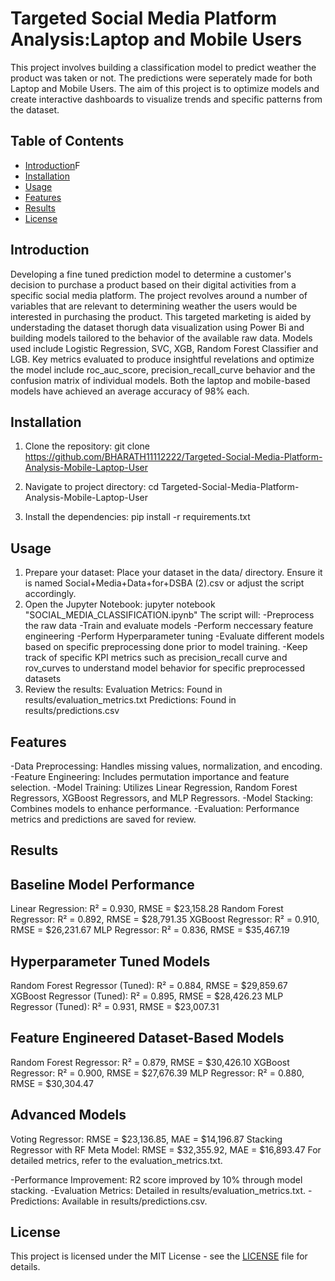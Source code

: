 # Targeted Social Media Platform Analysis:Laptop and Mobile Users

  This project involves building a classification model to predict weather the product was taken or not. The predictions were seperately made for both Laptop and Mobile Users. The aim of this project
  is to optimize models and create interactive dashboards to visualize trends and specific patterns from the dataset.
  
## Table of Contents
  
- [Introduction](#introduction)F
- [Installation](#installation)
- [Usage](#usage)
- [Features](#features)
- [Results](#results)
- [License](#license)

## Introduction

   Developing a fine tuned prediction model to determine a customer's decision to purchase a product based on their digital activities from a specific social media platform. The project revolves around a number
   of variables that are relevant to determining weather the users would be interested in purchasing the product. This targeted marketing is aided by understading the dataset thorugh data visualization using 
   Power Bi and building models tailored to the behavior of the available raw data. Models used include Logistic Regression, SVC, XGB, Random Forest Classifier and LGB. Key  metrics evaluated to 
   produce insightful revelations and optimize the model include roc_auc_score, precision_recall_curve behavior and the confusion matrix of individual models. Both the laptop and mobile-based models have achieved
   an average accuracy of 98% each.
   
## Installation

1. Clone the repository:
   git clone https://github.com/BHARATH11112222/Targeted-Social-Media-Platform-Analysis-Mobile-Laptop-User

2. Navigate to project directory:
   cd Targeted-Social-Media-Platform-Analysis-Mobile-Laptop-User
   
4. Install the dependencies:
   pip install -r requirements.txt


## Usage

1. Prepare your dataset: Place your dataset in the data/ directory. Ensure it is named Social+Media+Data+for+DSBA (2).csv or adjust the script accordingly.
2. Open the Jupyter Notebook:
   jupyter notebook "SOCIAL_MEDIA_CLASSIFICATION.ipynb"
   The script will:
   -Preprocess the raw data
   -Train and evaluate models
   -Perform neccessary feature engineering
   -Perform Hyperparameter tuning
   -Evaluate different models based on specific preprocessing done prior to model training.
   -Keep track of specific KPI metrics such as precision_recall curve and rov_curves to understand model behavior for specific preprocessed datasets
3. Review the results:
   Evaluation Metrics: Found in results/evaluation_metrics.txt
   Predictions: Found in results/predictions.csv


## Features
   -Data Preprocessing: Handles missing values, normalization, and encoding.
   -Feature Engineering: Includes permutation importance and feature selection.
   -Model Training: Utilizes Linear Regression, Random Forest Regressors, XGBoost Regressors, and MLP Regressors.
   -Model Stacking: Combines models to enhance performance.
   -Evaluation: Performance metrics and predictions are saved for review.


## Results
   Baseline Model Performance
   -------------------------------
   Linear Regression: R² = 0.930, RMSE = $23,158.28
   Random Forest Regressor: R² = 0.892, RMSE = $28,791.35
   XGBoost Regressor: R² = 0.910, RMSE = $26,231.67
   MLP Regressor: R² = 0.836, RMSE = $35,467.19
   
   Hyperparameter Tuned Models
   --------------------------------
   Random Forest Regressor (Tuned): R² = 0.884, RMSE = $29,859.67
   XGBoost Regressor (Tuned): R² = 0.895, RMSE = $28,426.23
   MLP Regressor (Tuned): R² = 0.931, RMSE = $23,007.31
   
   Feature Engineered Dataset-Based Models
   ----------------------------------------   
   Random Forest Regressor: R² = 0.879, RMSE = $30,426.10
   XGBoost Regressor: R² = 0.900, RMSE = $27,676.39
   MLP Regressor: R² = 0.880, RMSE = $30,304.47
   
   Advanced Models
   ------------------------------------------
   Voting Regressor: RMSE = $23,136.85, MAE = $14,196.87
   Stacking Regressor with RF Meta Model: RMSE = $32,355.92, MAE = $16,893.47
   For detailed metrics, refer to the evaluation_metrics.txt.
   
   -Performance Improvement: R2 score improved by 10% through model stacking.
   -Evaluation Metrics: Detailed in results/evaluation_metrics.txt.
   -Predictions: Available in results/predictions.csv.


## License

   This project is licensed under the MIT License - see the [LICENSE](LICENSE) file for details.
